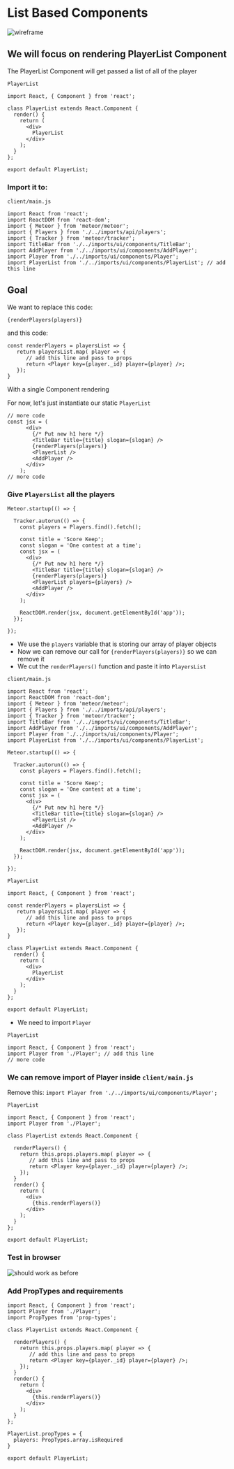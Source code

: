 # List Based Components
![wireframe](https://i.imgur.com/aQiyOBK.png)

## We will focus on rendering PlayerList Component
The PlayerList Component will get passed a list of all of the player

`PlayerList`

```
import React, { Component } from 'react';

class PlayerList extends React.Component {
  render() {
    return (
      <div>
        PlayerList
      </div>
    );
  }
};

export default PlayerList;
```

### Import it to:
`client/main.js`

```
import React from 'react';
import ReactDOM from 'react-dom';
import { Meteor } from 'meteor/meteor';
import { Players } from './../imports/api/players';
import { Tracker } from 'meteor/tracker';
import TitleBar from './../imports/ui/components/TitleBar';
import AddPlayer from './../imports/ui/components/AddPlayer';
import Player from './../imports/ui/components/Player';
import PlayerList from './../imports/ui/components/PlayerList'; // add this line
```

## Goal
We want to replace this code:

`{renderPlayers(players)}`

and this code:

```
const renderPlayers = playersList => {
   return playersList.map( player => {
      // add this line and pass to props
      return <Player key={player._id} player={player} />;
   });
}
```

With a single Component rendering

For now, let's just instantiate our static `PlayerList`

```
// more code
const jsx = (
      <div>
        {/* Put new h1 here */}
        <TitleBar title={title} slogan={slogan} />
        {renderPlayers(players)}
        <PlayerList />
        <AddPlayer />
      </div>
    );
// more code
```

### Give `PlayersList` all the players
```
Meteor.startup(() => {

  Tracker.autorun(() => {
    const players = Players.find().fetch();

    const title = 'Score Keep';
    const slogan = 'One contest at a time';
    const jsx = (
      <div>
        {/* Put new h1 here */}
        <TitleBar title={title} slogan={slogan} />
        {renderPlayers(players)}
        <PlayerList players={players} />
        <AddPlayer />
      </div>
    );

    ReactDOM.render(jsx, document.getElementById('app'));
  });

});
```

* We use the `players` variable that is storing our array of player objects
* Now we can remove our call for `{renderPlayers(players)}` so we can remove it
* We cut the `renderPlayers()` function and paste it into `PlayersList`

`client/main.js`

```
import React from 'react';
import ReactDOM from 'react-dom';
import { Meteor } from 'meteor/meteor';
import { Players } from './../imports/api/players';
import { Tracker } from 'meteor/tracker';
import TitleBar from './../imports/ui/components/TitleBar';
import AddPlayer from './../imports/ui/components/AddPlayer';
import Player from './../imports/ui/components/Player';
import PlayerList from './../imports/ui/components/PlayerList';

Meteor.startup(() => {

  Tracker.autorun(() => {
    const players = Players.find().fetch();

    const title = 'Score Keep';
    const slogan = 'One contest at a time';
    const jsx = (
      <div>
        {/* Put new h1 here */}
        <TitleBar title={title} slogan={slogan} />
        <PlayerList />
        <AddPlayer />
      </div>
    );

    ReactDOM.render(jsx, document.getElementById('app'));
  });

});
```

`PlayerList`

```
import React, { Component } from 'react';

const renderPlayers = playersList => {
   return playersList.map( player => {
      // add this line and pass to props
      return <Player key={player._id} player={player} />;
   });
}

class PlayerList extends React.Component {
  render() {
    return (
      <div>
        PlayerList
      </div>
    );
  }
};

export default PlayerList;
```

* We need to import `Player`

`PlayerList`

```
import React, { Component } from 'react';
import Player from './Player'; // add this line
// more code
```

### We can remove import of Player inside `client/main.js`
Remove this: `import Player from './../imports/ui/components/Player';`

`PlayerList`

```
import React, { Component } from 'react';
import Player from './Player';

class PlayerList extends React.Component {

  renderPlayers() {
    return this.props.players.map( player => {
       // add this line and pass to props
       return <Player key={player._id} player={player} />;
    });
  }
  render() {
    return (
      <div>
        {this.renderPlayers()}
      </div>
    );
  }
};

export default PlayerList;
```

### Test in browser
![should work as before](https://i.imgur.com/sx6qCUe.png)

### Add PropTypes and requirements
```
import React, { Component } from 'react';
import Player from './Player';
import PropTypes from 'prop-types';

class PlayerList extends React.Component {

  renderPlayers() {
    return this.props.players.map( player => {
       // add this line and pass to props
       return <Player key={player._id} player={player} />;
    });
  }
  render() {
    return (
      <div>
        {this.renderPlayers()}
      </div>
    );
  }
};

PlayerList.propTypes = {
  players: PropTypes.array.isRequired
}

export default PlayerList;
```
